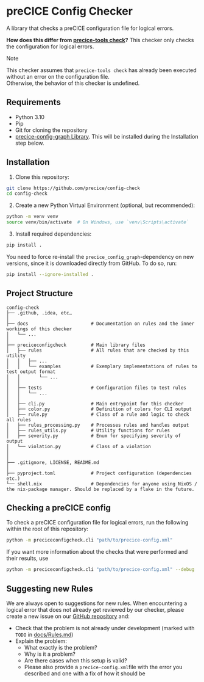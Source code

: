 # preCICE Config Checker

A library that checks a preCICE configuration file for logical errors.

**How does this differ from [precice-tools check](https://precice.org/tooling-builtin.html)?** This checker only checks the
configuration for logical errors.

> [!NOTE]
> This checker assumes that `precice-tools check` has already been executed without an error on the configuration file.<br>
> Otherwise, the behavior of this checker is undefined.

## Requirements

- Python 3.10
- Pip
- Git for cloning the repository
- [precice-config-graph Library](https://github.com/precice/config-graph). This will be installed during the Installation step below.

## Installation

1. Clone this repository:
```bash
git clone https://github.com/precice/config-check
cd config-check
```
2. Create a new Python Virtual Environment (optional, but recommended):
```bash
python -m venv venv
source venv/bin/activate  # On Windows, use `venv\Scripts\activate`
```
3. Install required dependencies:
```bash
pip install .
```
You need to force re-install the `precice_config_graph`-dependency on new versions, since it is downloaded directly from GitHub. To do so, run:
```bash
pip install --ignore-installed .
```

## Project Structure

```
config-check
├── .github, .idea, etc…
│
├── docs                       # Documentation on rules and the inner workings of this checker
│   └── ...
│
├── preciceconfigcheck         # Main library files
│   ├── rules                  # All rules that are checked by this utility
│   │   ├── ...
│   │   └── examples           # Exemplary implementations of rules to test output format
│   │       └── ...
│   │
│   ├── tests                  # Configuration files to test rules
│   │   └── ...
│   │
│   ├── cli.py                 # Main entrypoint for this checker
│   ├── color.py               # Definition of colors for CLI output
│   ├── rule.py                # Class of a rule and logic to check all rules
│   ├── rules_processing.py    # Processes rules and handles output
│   ├── rules_utils.py         # Utility functions for rules
│   ├── severity.py            # Enum for specifying severity of output
│   └── violation.py           # Class of a violation
│
│
├── .gitignore, LICENSE, README.md
│
├── pyproject.toml             # Project configuration (dependencies etc.)
└── shell.nix                  # Dependencies for anyone using NixOS / the nix-package manager. Should be replaced by a flake in the future.
```

## Checking a preCICE config

To check a preCICE configuration file for logical errors, run the following within the root of this repository:

```bash
python -m preciceconfigcheck.cli "path/to/precice-config.xml"
```

If you want more information about the checks that were performed and their results, use

```bash
python -m preciceconfigcheck.cli "path/to/precice-config.xml" --debug
```

## Suggesting new Rules

We are always open to suggestions for new rules.
When encountering a logical error that does not already get reviewed by our checker,
please create a new issue on our [GitHub repository](https://github.com/precice/config-check) and:

- Check that the problem is not already under development (marked with `TODO` in [docs/Rules.md](https://github.com/precice/config-check/blob/main/docs/Rules.md))
- Explain the problem:
    - What exactly is the problem?
    - Why is it a problem?
    - Are there cases when this setup is valid?
    - Please also provide a `precice-config.xml`file with the error you described and one with a fix of how it should be
